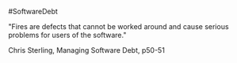 #SoftwareDebt 

"Fires are defects that cannot be worked around and cause serious problems for users of the software."

Chris Sterling, Managing Software Debt, p50-51